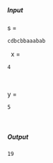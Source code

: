 ##### Input 
s = 
  ```  
cdbcbbaaabab
```
&nbsp;
x = 
  ``` 
4
```
&nbsp;

y = 
  ``` 
5
```
&nbsp;

##### Output 
 ``` 
19
```
&nbsp;

